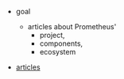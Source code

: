 * goal
  * articles about Prometheus'
    * project,
    * components,
    * ecosystem

* [articles](/prometheus-website/blog-posts)
